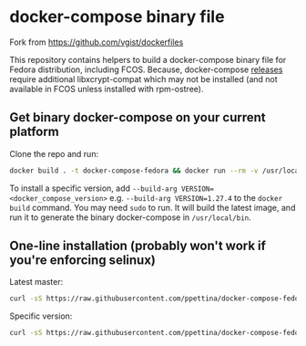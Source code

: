# docker-compose binary file

Fork from <https://github.com/vgist/dockerfiles>

This repository contains helpers to build a docker-compose binary file for Fedora distribution, including FCOS. Because, docker-compose [releases](https://github.com/docker/compose/releases) require additional libxcrypt-compat which may  not be installed (and not available in FCOS unless installed with rpm-ostree).

## Get binary docker-compose on your current platform

Clone the repo and run:
```bash
docker build . -t docker-compose-fedora && docker run --rm -v /usr/local/bin:/dist docker-compose-fedora && docker rmi docker-compose-fedora
```

To install a specific version, add `--build-arg VERSION=<docker_compose_version>`  e.g. `--build-arg VERSION=1.27.4` to the `docker build` command.
You may need `sudo` to run. It will build the latest image, and run it to generate the binary docker-compose in `/usr/local/bin`.

## One-line installation (probably won't work if you're enforcing selinux)

Latest master:
```bash
curl -sS https://raw.githubusercontent.com/ppettina/docker-compose-fedora/master/install_docker_compose.sh | bash
```

Specific version:
```bash
curl -sS https://raw.githubusercontent.com/ppettina/docker-compose-fedora/master/install_docker_compose.sh | VERSION=1.27.4 bash
```
